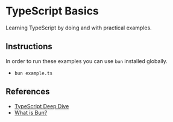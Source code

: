 # TypeScript Basics

Learning TypeScript by doing and with practical examples.

## Instructions

In order to run these examples you can use `bun` installed globally.
- `bun example.ts`

## References

- [TypeScript Deep Dive](https://basarat.gitbook.io/typescript/)
- [What is Bun?](https://bun.sh/docs)